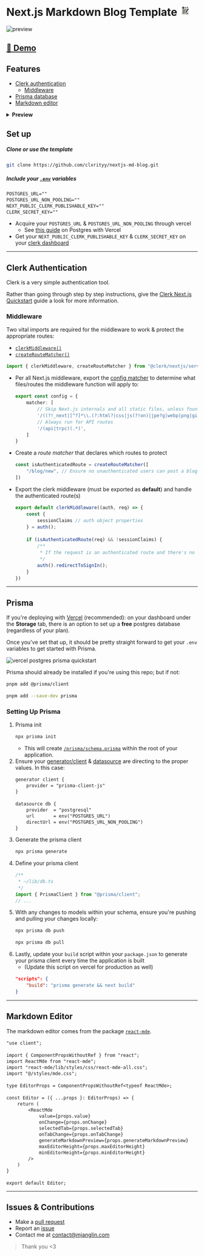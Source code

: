 # Next.js Markdown Blog Template <img src="/logo.png" alt="logo" width="28px" />

![preview](https://i.gyazo.com/f73f986e554ae3275b9407c069cc6041.gif)

## [🔗 Demo](https://nextjs-md-blog-sigma.vercel.app/)

## Features

- [Clerk authentication](#clerk-authentication)
    - [Middleware](#middleware)
- [Prisma database](#prisma)
- [Markdown editor](#markdown-editor)

<details>
    <summary><b>Preview</b></summary>

#### Before Authentication
![before auth](https://i.gyazo.com/e8789ac6ab6629a6b366e8886a841020.png)

---

#### After Authentication
![after auth](https://i.gyazo.com/f1db171173d96e0b81ac39e20c59d295.png)
</details>

## Set up

##### Clone or use the template
```zsh
git clone https://github.com/clxrityy/nextjs-md-blog.git
```
##### Include your [`.env`](/.env.example) variables
```env
POSTGRES_URL=""
POSTGRES_URL_NON_POOLING=""
NEXT_PUBLIC_CLERK_PUBLISHABLE_KEY=""
CLERK_SECRET_KEY=""
```

- Acquire your `POSTGRES_URL` & `POSTGRES_URL_NON_POOLING` through vercel
    - See [this guide](https://vercel.com/docs/storage/vercel-postgres) on Postgres with Vercel
- Get your `NEXT_PUBLIC_CLERK_PUBLISHABLE_KEY` & `CLERK_SECRET_KEY` on your [clerk dashboard](https://dashboard.clerk.com/)

---

## Clerk Authentication

Clerk is a very simple authentication tool. 

Rather than going through step by step instructions, give the [Clerk Next.js Quickstart](https://clerk.com/docs/quickstarts/nextjs) guide a look for more information.

### Middleware

Two vital imports are required for the middleware to work & protect the appropriate routes:

- [`clerkMiddleware()`](https://clerk.com/docs/references/nextjs/clerk-middleware)
- [`createRouteMatcher()`](https://clerk.com/docs/references/nextjs/clerk-middleware#create-route-matcher)

```ts
import { clerkMiddleware, createRouteMatcher } from "@clerk/nextjs/server";
```

- Per all Next.js middleware, export the [config matcher](https://nextjs.org/docs/app/building-your-application/routing/middleware#matcher) to determine what files/routes the middleware function will apply to:
    ```ts
    export const config = {
        matcher: [
            // Skip Next.js internals and all static files, unless found in search params
            '/((?!_next|[^?]*\\.(?:html?|css|js(?!on)|jpe?g|webp|png|gif|svg|ttf|woff2?|ico|csv|docx?|xlsx?|zip|webmanifest)).*)',
            // Always run for API routes
            '/(api|trpc)(.*)',
        ]
    }
    ```
- Create a *route matcher* that declares which routes to protect
    ```ts
    const isAuthenticatedRoute = createRouteMatcher([
        "/blog/new", // Ensure no unauthenticated users can post a blog
    ])
    ```
- Export the clerk middleware (must be exported as **default**) and handle the authenticated route(s)
    ```ts
    export default clerkMiddleware((auth, req) => {
        const { 
            sessionClaims // auth object properties
        } = auth();

        if (isAuthenticatedRoute(req) && !sessionClaims) {
            /**
             * If the request is an authenticated route and there's no auth object properties, redirect to sign in
             */
            auth().redirectToSignIn();
        }
    })
    ```

---

## Prisma

If you're deploying with [Vercel](https://vercel.com/) (recommended): on your dashboard under the **Storage** tab, there is an option to set up a **free** postgres database (regardless of your plan).

Once you've set that up, it should be pretty straight forward to get your `.env` variables to get started with Prisma.

![vercel postgres prisma quickstart](https://i.gyazo.com/b5af554da042dae4cf5cf2aa2739fea3.png)

Prisma should already be installed if you're using this repo; but if not:
```zsh
pnpm add @prisma/client
```
```zsh
pnpm add --save-dev prisma
```

### Setting Up Prisma

1. Prisma init
    ```zsh
    npx prisma init
    ```
    - This will create [`/prisma/schema.prisma`](/prisma/schema.prisma) within the root of your application.
2. Ensure your [generator/client](https://www.prisma.io/docs/orm/prisma-client/setup-and-configuration/generating-prisma-client) & [datasource](https://www.prisma.io/docs/orm/prisma-schema/overview/data-sources) are directing to the proper values. In this case:
    ```prisma
    generator client {
        provider = "prisma-client-js"
    }

    datasource db {
        provider  = "postgresql"
        url       = env("POSTGRES_URL")
        directUrl = env("POSTGRES_URL_NON_POOLING")
    }
    ```
3. Generate the prisma client
    ```zsh
    npx prisma generate
    ```
4. Define your prisma client
    ```ts
    /**
     * ~/lib/db.ts
     */
    import { PrismaClient } from "@prisma/client";
    // ...
    ```
5. With any changes to models within your schema, ensure you're pushing and pulling your changes locally:
    ```zsh
    npx prisma db push
    ```
    ```zsh
    npx prisma db pull
    ```
6. Lastly, update your `build` script within your `package.json` to generate your prisma client every time the application is built
    - (Update this script on vercel for production as well)
    ```json
    "scripts": {
        "build": "prisma generate && next build"
    }
    ```
---

## Markdown Editor

The markdown editor comes from the package [`react-mde`](https://github.com/andrerpena/react-mde).

```tsx
"use client";

import { ComponentPropsWithoutRef } from "react";
import ReactMde from "react-mde";
import "react-mde/lib/styles/css/react-mde-all.css";
import "@/styles/mde.css";

type EditorProps = ComponentPropsWithoutRef<typeof ReactMde>;

const Editor = ({ ...props }: EditorProps) => {
    return (
        <ReactMde
            value={props.value}
            onChange={props.onChange}
            selectedTab={props.selectedTab}
            onTabChange={props.onTabChange}
            generateMarkdownPreview={props.generateMarkdownPreview}
            maxEditorHeight={props.maxEditorHeight}
            minEditorHeight={props.minEditorHeight}
        />
    )
}

export default Editor;
```

---

## Issues & Contributions

- Make a [pull request](https://github.com/clxrityy/nextjs-md-blog/pulls)
- Report an [issue](https://github.com/clxrityy/nextjs-md-blog/issues)
- Contact me at [contact@mjanglin.com](mailto:contact@mjanglin.com)

> Thank you <3